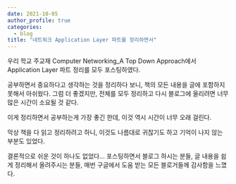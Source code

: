 ```yaml
---
date: 2021-10-05
author_profile: true
categories:
  - blog
title: "네트워크 Application Layer 파트를 정리하면서"
---
```


우리 학교 주교재 Computer Networking_A Top Down Approach에서 Application Layer 파트 정리를 모두 포스팅하였다.

공부하면서 중요하다고 생각하는 것을 정리하다 보니, 책의 모든 내용을 글에 포함하지 못해서 아쉬웠다. 그럼 더 좋겠지만, 전체를 모두 정리하고 다시 블로그에 올리려면 너무 많은 시간이 소요될 것 같다.



이게 정리하면서 공부하는게 가장 좋긴 한데, 이것 역시 시간이 너무 오래 걸린다. 

막상 책을 다 읽고 정리하려고 하니, 이것도 나름대로 귀찮기도 하고 기억이 나지 않는 부분도 있었다.

결론적으로 쉬운 것이 하나도 없었다... 포스팅하면서 블로그 하시는 분들, 글 내용을 쉽게 정리해서 올려주시는 분들, 매번 구글에서 도움 받는 모든 블로거들께 감사함을 느꼈다.


